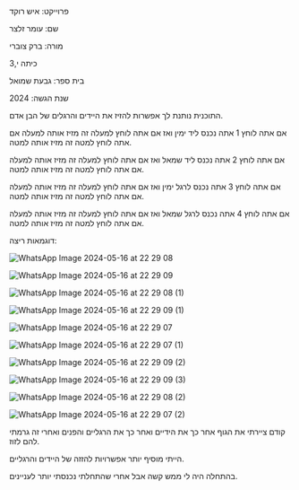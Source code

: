 פרוייקט: איש רוקד


שם: עומר זלצר


מורה: ברק צוברי


כיתה י,3


בית ספר: גבעת שמואל


שנת הגשה: 2024


התוכנית נותנת לך אפשרות להזיז את היידים והרגלים של הבן אדם.


אם אתה לוחץ 1 אתה נכנס ליד ימין ואז אם אתה לוחץ למעלה זה מזיז אותה למעלה אם אתה לוחץ למטה זה מזיז אותה למטה.


אם אתה לוחץ 2 אתה נכנס ליד שמאל ואז אם אתה לוחץ למעלה זה מזיז אותה למעלה אם אתה לוחץ למטה זה מזיז אותה למטה.


אם אתה לוחץ 3 אתה נכנס לרגל ימין ואז אם אתה לוחץ למעלה זה מזיז אותה למעלה אם אתה לוחץ למטה זה מזיז אותה למטה.


אם אתה לוחץ 4 אתה נכנס לרגל שמאל ואז אם אתה לוחץ למעלה זה מזיז אותה למעלה אם אתה לוחץ למטה זה מזיז אותה למטה.


דוגמאות ריצה:

![WhatsApp Image 2024-05-16 at 22 29 08](https://github.com/baraksu/DancingMan/assets/168032231/d558999e-0738-460e-b036-a04bf5adb4b7)

![WhatsApp Image 2024-05-16 at 22 29 09](https://github.com/baraksu/DancingMan/assets/168032231/7b5bc0af-306a-4fd1-bf21-61448412a426)

![WhatsApp Image 2024-05-16 at 22 29 08 (1)](https://github.com/baraksu/DancingMan/assets/168032231/74874107-2b12-4115-905e-0fa49ec09d72)

![WhatsApp Image 2024-05-16 at 22 29 09 (1)](https://github.com/baraksu/DancingMan/assets/168032231/32c4da36-9acc-4fae-ad50-51c09df24ef6)

![WhatsApp Image 2024-05-16 at 22 29 07](https://github.com/baraksu/DancingMan/assets/168032231/914a45cd-6e86-44a4-b0dc-5c27447e2a75)

![WhatsApp Image 2024-05-16 at 22 29 07 (1)](https://github.com/baraksu/DancingMan/assets/168032231/3f1a7f8b-5c22-41e5-a630-78d157df0603)

![WhatsApp Image 2024-05-16 at 22 29 09 (2)](https://github.com/baraksu/DancingMan/assets/168032231/b5a18149-a094-4da4-b9f2-a265713776c3)

![WhatsApp Image 2024-05-16 at 22 29 09 (3)](https://github.com/baraksu/DancingMan/assets/168032231/72d6b787-5d30-4e78-a3ca-e6251be949f6)

![WhatsApp Image 2024-05-16 at 22 29 08 (2)](https://github.com/baraksu/DancingMan/assets/168032231/b077f013-8aca-4950-8f8a-e78ee3072b34)

![WhatsApp Image 2024-05-16 at 22 29 07 (2)](https://github.com/baraksu/DancingMan/assets/168032231/1942306c-9f4a-45a1-98da-3b89ced9d5a6)



קודם ציירתי את הגוף אחר כך את הידיים ואחר כך את הרגליים והפנים ואחרי זה גרמתי להם לזוז.


הייתי מוסיף יותר אפשרויות להזזה של היידים והרגליים.


בהתחלה היה לי ממש קשה אבל אחרי שהתחלתי נכנסתי יותר לעניינים.

